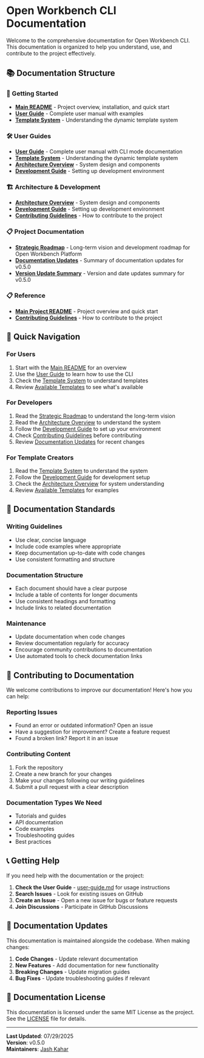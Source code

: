# Open Workbench CLI Documentation

Welcome to the comprehensive documentation for Open Workbench CLI. This documentation is organized to help you understand, use, and contribute to the project effectively.

## 📚 Documentation Structure

### 🚀 Getting Started

- **[Main README](../README.md)** - Project overview, installation, and quick start
- **[User Guide](./user-guide.md)** - Complete user manual with examples
- **[Template System](./template-system.md)** - Understanding the dynamic template system

### 🛠️ User Guides

- **[User Guide](./user-guide.md)** - Complete user manual with CLI mode documentation
- **[Template System](./template-system.md)** - Understanding the dynamic template system
- **[Architecture Overview](./architecture.md)** - System design and components
- **[Development Guide](./development.md)** - Setting up development environment

### 🏗️ Architecture & Development

- **[Architecture Overview](./architecture.md)** - System design and components
- **[Development Guide](./development.md)** - Setting up development environment
- **[Contributing Guidelines](../CONTRIBUTING.md)** - How to contribute to the project

### 📋 Project Documentation

- **[Strategic Roadmap](./STRATEGIC_ROADMAP.md)** - Long-term vision and development roadmap for Open Workbench Platform
- **[Documentation Updates](./DOCUMENTATION_UPDATES.md)** - Summary of documentation updates for v0.5.0
- **[Version Update Summary](./VERSION_UPDATE_SUMMARY.md)** - Version and date updates summary for v0.5.0

### 📋 Reference

- **[Main Project README](../README.md)** - Project overview and quick start
- **[Contributing Guidelines](../CONTRIBUTING.md)** - How to contribute to the project

## 🎯 Quick Navigation

### For Users

1. Start with the [Main README](../README.md) for an overview
2. Use the [User Guide](./user-guide.md) to learn how to use the CLI
3. Check the [Template System](./template-system.md) to understand templates
4. Review [Available Templates](../templates/README.md) to see what's available

### For Developers

1. Read the [Strategic Roadmap](./STRATEGIC_ROADMAP.md) to understand the long-term vision
2. Read the [Architecture Overview](./architecture.md) to understand the system
3. Follow the [Development Guide](./development.md) to set up your environment
4. Check [Contributing Guidelines](../CONTRIBUTING.md) before contributing
5. Review [Documentation Updates](./DOCUMENTATION_UPDATES.md) for recent changes

### For Template Creators

1. Read the [Template System](./template-system.md) to understand the system
2. Follow the [Development Guide](./development.md) for development setup
3. Check the [Architecture Overview](./architecture.md) for system understanding
4. Review [Available Templates](../templates/README.md) for examples

## 📖 Documentation Standards

### Writing Guidelines

- Use clear, concise language
- Include code examples where appropriate
- Keep documentation up-to-date with code changes
- Use consistent formatting and structure

### Documentation Structure

- Each document should have a clear purpose
- Include a table of contents for longer documents
- Use consistent headings and formatting
- Include links to related documentation

### Maintenance

- Update documentation when code changes
- Review documentation regularly for accuracy
- Encourage community contributions to documentation
- Use automated tools to check documentation links

## 🤝 Contributing to Documentation

We welcome contributions to improve our documentation! Here's how you can help:

### Reporting Issues

- Found an error or outdated information? Open an issue
- Have a suggestion for improvement? Create a feature request
- Found a broken link? Report it in an issue

### Contributing Content

1. Fork the repository
2. Create a new branch for your changes
3. Make your changes following our writing guidelines
4. Submit a pull request with a clear description

### Documentation Types We Need

- Tutorials and guides
- API documentation
- Code examples
- Troubleshooting guides
- Best practices

## 📞 Getting Help

If you need help with the documentation or the project:

1. **Check the User Guide** - [user-guide.md](./user-guide.md) for usage instructions
2. **Search Issues** - Look for existing issues on GitHub
3. **Create an Issue** - Open a new issue for bugs or feature requests
4. **Join Discussions** - Participate in GitHub Discussions

## 🔄 Documentation Updates

This documentation is maintained alongside the codebase. When making changes:

1. **Code Changes** - Update relevant documentation
2. **New Features** - Add documentation for new functionality
3. **Breaking Changes** - Update migration guides
4. **Bug Fixes** - Update troubleshooting guides if relevant

## 📝 Documentation License

This documentation is licensed under the same MIT License as the project. See the [LICENSE](../LICENSE) file for details.

---

**Last Updated**: 07/29/2025  
**Version**: v0.5.0  
**Maintainers**: [Jash Kahar](@jashkahar)
